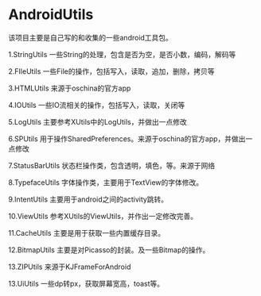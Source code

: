 # AndroidUtils

该项目主要是自己写的和收集的一些android工具包。

1.StringUtils 一些String的处理，包含是否为空，是否小数，编码，解码等

2.FIleUtils 一些File的操作，包括写入，读取，追加，删除，拷贝等

3.HTMLUtils 来源于oschina的官方app

4.IOUtils 一些IO流相关的操作，包括写入，读取，关闭等

5.LogUtils 主要参考XUtils中的LogUtils，并做出一点修改

6.SPUtils 用于操作SharedPreferences。来源于oschina的官方app，并做出一点修改

7.StatusBarUtils 状态栏操作类，包含透明，填色，等。来源于网络

8.TypefaceUtils 字体操作类，主要用于TextView的字体修改。

9.IntentUtils 主要用于android之间的activity跳转。

10.ViewUtils 参考XUtils的ViewUtils，并作出一定修改完善。

11.CacheUtils 主要是用于获取一些内置缓存目录。

12.BitmapUtils 主要是对Picasso的封装。及一些Bitmap的操作。

13.ZIPUtils 来源于KJFrameForAndroid

13.UiUtils 一些dp转px，获取屏幕宽高，toast等。
